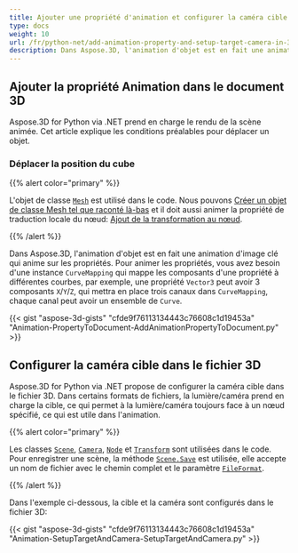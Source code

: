 ```yaml
---
title: Ajouter une propriété d'animation et configurer la caméra cible dans le document 3D
type: docs
weight: 10
url: /fr/python-net/add-animation-property-and-setup-target-camera-in-3d-document/
description: Dans Aspose.3D, l'animation d'objet est en fait une animation d'image clé qui anime sur les propriétés. Pour animer les propriétés, vous avez besoin d'une instance de CurveMapping qui mappe les composants d'une propriété à des courbes différentes, par exemple, une propriété Vector3 peut avoir 3 composants X/Y/Z, qui va mettre en place trois canaux dans CurveMapping, chaque canal peut avoir un ensemble de courbes.
---
```

##  **Ajouter la propriété Animation dans le document 3D**
Aspose.3D for Python via .NET prend en charge le rendu de la scène animée. Cet article explique les conditions préalables pour déplacer un objet.
###  **Déplacer la position du cube**
{{% alert color="primary" %}}

L'objet de classe [`Mesh`](https://reference.aspose.com/3d/net/aspose.threed.entities/mesh) est utilisé dans le code. Nous pouvons [Créer un objet de classe Mesh tel que raconté là-bas](/3d/fr/net/create-and-read-an-existing-3d-scene/) et il doit aussi animer la propriété de traduction locale du nœud: [Ajout de la transformation au nœud](/3d/fr/net/adding-transformation-to-the-node/).

{{% /alert %}}

Dans Aspose.3D, l'animation d'objet est en fait une animation d'image clé qui anime sur les propriétés. Pour animer les propriétés, vous avez besoin d'une instance `CurveMapping` qui mappe les composants d'une propriété à différentes courbes, par exemple, une propriété `Vector3` peut avoir 3 composants `X`/`Y`/`Z`, qui mettra en place trois canaux dans `CurveMapping`, chaque canal peut avoir un ensemble de `Curve`.

{{< gist "aspose-3d-gists" "cfde9f76113134443c76608c1d19453a" "Animation-PropertyToDocument-AddAnimationPropertyToDocument.py" >}}
##  **Configurer la caméra cible dans le fichier 3D**
Aspose.3D for Python via .NET propose de configurer la caméra cible dans le fichier 3D. Dans certains formats de fichiers, la lumière/caméra prend en charge la cible, ce qui permet à la lumière/caméra toujours face à un nœud spécifié, ce qui est utile dans l'animation.

{{% alert color="primary" %}}

Les classes [`Scene`](https://reference.aspose.com/3d/net/aspose.threed/scene), [`Camera`](https://reference.aspose.com/3d/net/aspose.threed.entities/camera), [`Node`](https://reference.aspose.com/3d/net/aspose.threed/node) et [`Transform`](https://reference.aspose.com/3d/net/aspose.threed/transform) sont utilisées dans le code. Pour enregistrer une scène, la méthode [`Scene.Save`](https://reference.aspose.com/3d/net/aspose.threed/scene/methods/save) est utilisée, elle accepte un nom de fichier avec le chemin complet et le paramètre [`FileFormat`](https://reference.aspose.com/3d/net/aspose.threed/fileformat).

{{% /alert %}}

Dans l'exemple ci-dessous, la cible et la caméra sont configurés dans le fichier 3D:

{{< gist "aspose-3d-gists" "cfde9f76113134443c76608c1d19453a" "Animation-SetupTargetAndCamera-SetupTargetAndCamera.py" >}}
